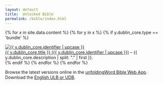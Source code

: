 ```yaml
---
layout: default
title:  Unlocked Bible
permalink: /bible/index.html
---
```


{% for x in site.data.content %} {% for y in x %} {% if y.dublin_core.type == 'bundle' %}
<div class="row">
 <div class="col-md-3 text-center hidden-print">
  <a href="/{{ y.dublin_core.identifier }}/" class="list-item-image">
   <img src="/assets/img/icon-{{ y.dublin_core.identifier }}.png" alt="{{ y.dublin_core.identifier | upcase }}">
  </a>
 </div>
 <div class="col-md-9">
  <a href="/{{ y.dublin_core.identifier }}/"> {{ y.dublin_core.title }} ({{ y.dublin_core.identifier | upcase }})</a> – {{ y.dublin_core.description | split: "." | first }}.
 </div>
</div>
{% endif %} {% endfor %} {% endfor %}

Browse the latest versions online in the [unfoldingWord Bible Web
App](https://bible.unfoldingword.org/). Download the [English
ULB or UDB](/en/).
